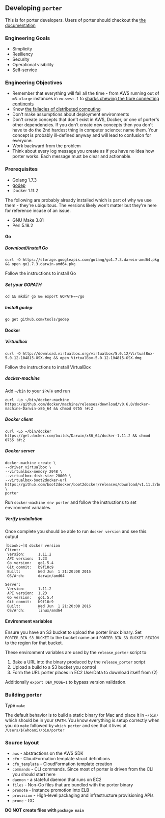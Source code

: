 ## Developing `porter`

This is for porter developers.
Users of porter should checkout the [the documentation](docs)

### Engineering Goals

- Simplicity
- Resiliency
- Security
- Operational visibility
- Self-service

### Engineering Objectives

- Remember that everything will fail all the time - from AWS running out of
  `m3.xlarge` instances in `eu-west-1` to
  [sharks chewing the fibre connecting continents](http://www.theguardian.com/technology/2014/aug/14/google-undersea-fibre-optic-cables-shark-attacks)
- Know [the fallacies of distributed computing](https://en.wikipedia.org/wiki/Fallacies_of_distributed_computing)
- Don't make assumptions about deployment environments
- Don't create concepts that don't exist in AWS, Docker, or one of porter's
  other dependencies. If you don't create new concepts then you don't have to
  do the 2nd hardest thing in computer science: name them. Your concept is
  probably ill-defined anyway and will lead to confusion for everyone.
- Work backward from the problem
- Think about every log message you create as if you have no idea how porter
  works. Each message must be clear and actionable.

### Prerequisites

- Golang 1.7.3
- [godep](https://github.com/tools/godep#readme)
- Docker 1.11.2

The following are probably already installed which is part of why we use them -
they're ubiquitous. The versions likely won't matter but they're here for
reference incase of an issue.

- GNU Make 3.81
- Perl 5.18.2


#### Go

##### Download/install Go

```
curl -O https://storage.googleapis.com/golang/go1.7.3.darwin-amd64.pkg && open go1.7.3.darwin-amd64.pkg
```

Follow the instructions to install Go

##### Set your GOPATH

```
cd && mkdir go && export GOPATH=~/go
```

##### Install godep

```
go get github.com/tools/godep
```

#### Docker

##### Virtualbox

```
curl -O http://download.virtualbox.org/virtualbox/5.0.12/VirtualBox-5.0.12-104815-OSX.dmg && open VirtualBox-5.0.12-104815-OSX.dmg
```

Follow the instructions to install VirtualBox

##### docker-machine

Add `~/bin` to your `$PATH` and run

```
curl -Lo ~/bin/docker-machine https://github.com/docker/machine/releases/download/v0.6.0/docker-machine-Darwin-x86_64 && chmod 0755 !#:2
```

##### Docker client

```
curl -Lo ~/bin/docker https://get.docker.com/builds/Darwin/x86_64/docker-1.11.2 && chmod 0755 !#:2
```

##### Docker server

```
docker-machine create \
--driver virtualbox \
--virtualbox-memory 2048 \
--virtualbox-disk-size 20000 \
--virtualbox-boot2docker-url https://github.com/boot2docker/boot2docker/releases/download/v1.11.2/boot2docker.iso \
porter
```

Run `docker-machine env porter` and follow the instructions to set environment
variables.

##### Verify installation

Once complete you should be able to run `docker version` and see this output

```
[bcook:~]$ docker version
Client:
 Version:      1.11.2
 API version:  1.23
 Go version:   go1.5.4
 Git commit:   b9f10c9
 Built:        Wed Jun  1 21:20:08 2016
 OS/Arch:      darwin/amd64

Server:
 Version:      1.11.2
 API version:  1.23
 Go version:   go1.5.4
 Git commit:   b9f10c9
 Built:        Wed Jun  1 21:20:08 2016
 OS/Arch:      linux/amd64
```

#### Environment variables

Ensure you have an S3 bucket to upload the porter linux binary. Set
`PORTER_BIN_S3_BUCKET` to the bucket name and `PORTER_BIN_S3_BUCKET_REGION` to
the region for that bucket.

These environment variables are used by the `release_porter` script to

1. Bake a URL into the binary produced by the `release_porter` script
1. Upload a build to a S3 bucket you control
1. Form the URL porter places in EC2 UserData to download itself from (2)

Additionally `export DEV_MODE=1` to bypass version validation.

### Building porter

Type `make`

The default behavior is to build a static binary for Mac and place it in
`~/bin/` which should be in your `$PATH`. You know everything is setup correctly
when you do `make` followed by `which porter` and see that it lives at
`/Users/$(whoami)/bin/porter`

### Source layout

- `aws` - abstractions on the AWS SDK
- `cfn` - CloudFormation template struct definitions
- `cfn_template` - CloudFormation template creation
- `commands` - CLI commands. Since most of porter is driven from the CLI you
  should start here
- `daemon` - a stateful daemon that runs on EC2
- `files` - Non-Go files that are bundled with the porter binary
- `promote` - Instance promotion into ELB
- `provision` - High-level packaging and infrastructure provisioning APIs
- `prune` - GC

**DO NOT create files with `package main`**
